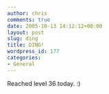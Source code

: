 ```yaml
---
author: chris
comments: true
date: 2005-10-13 14:12:12+00:00
layout: post
slug: ding
title: DING!
wordpress_id: 177
categories:
- General
---
```


Reached level 36 today. :)

